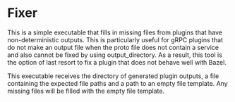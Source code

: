 # Fixer

This is a simple executable that fills in missing files from plugins that have non-deterministic outputs. This is
particularly useful for gRPC plugins that do not make an output file when the proto file does not contain a service and
also cannot be fixed by using output_directory. As a result, this tool is the option of last resort to fix a plugin that
does not behave well with Bazel.

This executable receives the directory of generated plugin outputs, a file containing the expected file paths and a
path to an empty file template. Any missing files will be filled with the empty file template.
